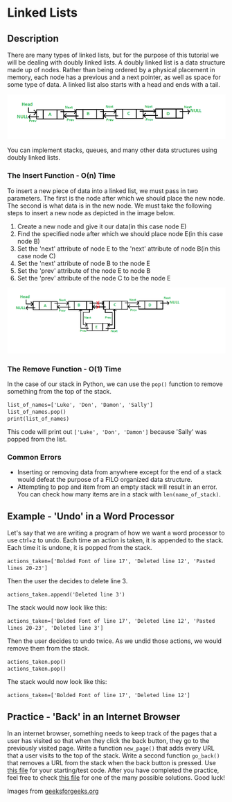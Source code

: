 # Linked Lists

## Description
There are many types of linked lists, but for the purpose of this tutorial we will be dealing with doubly linked lists. A doubly linked list is a data structure made up of nodes. Rather than being ordered by a physical placement in memory, each node has a previous and a next pointer, as well as space for some type of data. A linked list also starts with a head and ends with a tail.

![Doubly Linked List](images/linked-list.png)

You can implement stacks, queues, and many other data structures using doubly linked lists.

### The Insert Function - O(n) Time
To insert a new piece of data into a linked list, we must pass in two parameters. The first is the node after which we should place the new node. The second is what data is in the new node. We must take the following steps to insert a new node as depicted in the image below.

1. Create a new node and give it our data(in this case node E)
2. Find the specified node after which we should place node E(in this case node B)
3. Set the 'next' attribute of node E to the 'next' attribute of node B(in this case node C)
4. Set the 'next' attribute of node B to the node E
5. Set the 'prev' attribute of the node E to node B
6. Set the 'prev' attribute of the node C to be the node E

![Insert into Doubly Linked List](images/ll-insert.png)

### The Remove Function - O(1) Time

In the case of our stack in Python, we can use the `pop()` function to remove something from the top of the stack.

```
list_of_names=['Luke', 'Don', 'Damon', 'Sally']
list_of_names.pop()
print(list_of_names)
```

This code will print out `['Luke', 'Don', 'Damon']` because 'Sally' was popped from the list.

### Common Errors

- Inserting or removing data from anywhere except for the end of a stack would defeat the purpose of a FILO organized data structure.
- Attempting to pop and item from an empty stack will result in an error. You can check how many items are in a stack with `len(name_of_stack)`.

## Example - 'Undo' in a Word Processor
Let's say that we are writing a program of how we want a word processor to use ctrl+z to undo. Each time an action is taken, it is appended to the stack. Each time it is undone, it is popped from the stack.
```
actions_taken=['Bolded Font of line 17', 'Deleted line 12', 'Pasted lines 20-23']
```

Then the user the decides to delete line 3.
```
actions_taken.append('Deleted line 3')
```

The stack would now look like this:
```
actions_taken=['Bolded Font of line 17', 'Deleted line 12', 'Pasted lines 20-23', 'Deleted line 3']
```

Then the user decides to undo twice. As we undid those actions, we would remove them from the stack.
```
actions_taken.pop()
actions_taken.pop()
```

The stack would now look like this:
```
actions_taken=['Bolded Font of line 17', 'Deleted line 12']
```

## Practice - 'Back' in an Internet Browser
In an internet browser, something needs to keep track of the pages that a user has visited so that when they click the back button, they go to the previously visited page. Write a function `new_page()` that adds every URL that a user visits to the top of the stack. Write a second function `go_back()` that removes a URL from the stack when the back button is pressed. Use [this file](practice-files/stack-practice.py) for your starting/test code. After you have completed the practice, feel free to check [this file](practice-files/stack-solution.py) for one of the many possible solutions. Good luck!

Images from [geeksforgeeks.org](https://www.geeksforgeeks.org)
